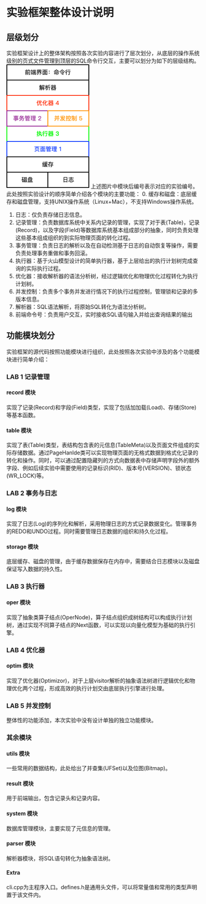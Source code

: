 # 实验框架整体设计说明

## 层级划分
实验框架设计上的整体架构按照各次实验内容进行了层次划分，从底层的操作系统级别的页式文件管理到顶层的SQL命令行交互，主要可以划分为如下的层级结构。
![avatar](./pics/层次化结构设计.png)
上述图片中模块后编号表示对应的实验编号。
此处按照实验设计的顺序简单介绍各个模块的主要功能：
0. 缓存和磁盘：底层缓存和磁盘管理，支持UNIX操作系统（Linux+Mac），不支持Windows操作系统。
1. 日志：仅负责存储日志信息。
1. 记录管理：负责数据库系统中关系内记录的管理，实现了对于表(Table)，记录(Record)，以及字段(Field)等数据库系统基本组成部分的抽象，同时负责处理这些基本组成组织的到实际物理页面的转化过程。
2. 事务管理：负责日志的解析以及在自动检测基于日志的自动恢复等操作，需要负责处理事务重做和事务回滚。
3. 执行器：基于火山模型设计的简单执行器，基于上层给出的执行计划树完成查询的实际执行过程。
4. 优化器：接收解析器的语法分析树，经过逻辑优化和物理优化过程转化为执行计划树。
5. 并发控制：负责多个事务并发进行情况下的执行过程控制，管理锁和记录的多版本信息。
6. 解析器：SQL语法解析，将原始SQL转化为语法分析树。
7. 前端命令号：负责用户交互，实时接收SQL语句输入并给出查询结果的输出

## 功能模块划分
实验框架的源代码按照功能模块进行组织，此处按照各次实验中涉及的各个功能模块进行简单介绍：
### LAB 1 记录管理
#### record 模块
实现了记录(Record)和字段(Field)类型，实现了包括加加载(Load)、存储(Store)等基本函数。
#### table 模块
实现了表(Table)类型，表结构包含表的元信息(TableMeta)以及页面文件组成的实际存储数据。通过PageHanlde类可以实现物理页面的无格式数据到格式化记录的转化和操作。同时，可以通过配置隐藏列的方式向数据表中存储声明字段外的额外字段、例如后续实验中需要使用的记录标识(RID)、版本号(VERSION)、锁状态(WR_LOCK)等。

### LAB 2 事务与日志
#### log 模块
实现了日志(Log)的序列化和解析，采用物理日志的方式记录数据变化。管理事务的REDO和UNDO过程。同时需要管理日志数据的组织和持久化过程。

#### storage 模块
底层缓存、磁盘的管理，由于缓存数据保存在内存中，需要结合日志模块以及磁盘保证写入数据的持久性。

### LAB 3 执行器
#### oper 模块
实现了抽象类算子结点(OperNode)，算子结点组织成树结构可以构成执行计划树，通过实现不同算子结点的Next函数，可以实现以向量化模型为基础的执行引擎。

### LAB 4 优化器
#### optim 模块
实现了优化器(Optimizor)，对于上层visitor解析的抽象语法树进行逻辑优化和物理优化两个过程，形成高效的执行计划交由底层执行引擎进行处理。

### LAB 5 并发控制
整体性的功能添加，本次实验中没有设计单独的独立功能模块。

### 其余模块
#### utils 模块
一些常用的数据结构，此处给出了并查集(UFSet)以及位图(Bitmap)。

#### result 模块
用于前端输出，包含记录头和记录内容。

#### system 模块
数据库管理模块，主要实现了元信息的管理。

#### parser 模块
解析器模块，将SQL语句转化为抽象语法树。

#### Extra
cli.cpp为主程序入口。defines.h是通用头文件，可以将常量值和常用的类型声明置于该文件内。



